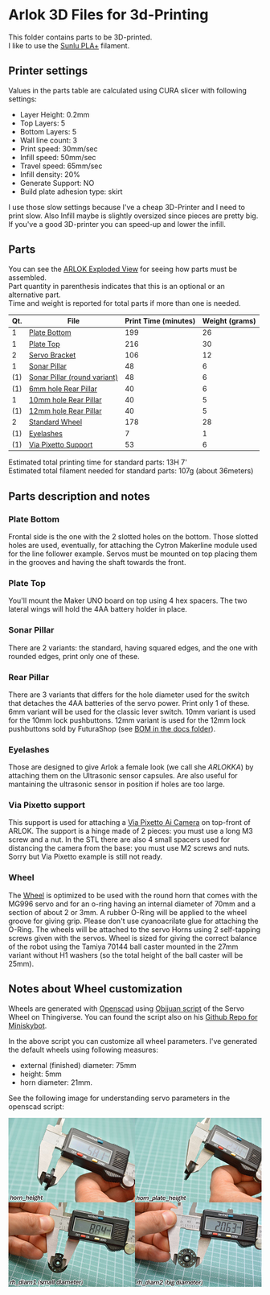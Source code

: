 # Arlok 3D Files for 3d-Printing 
This folder contains parts to be 3D-printed.  
I like to use the [Sunlu PLA+](https://amzn.to/3aG5V7i) filament.  

## Printer settings
Values in the parts table are calculated using CURA slicer with following settings:

- Layer Height: 0.2mm
- Top Layers: 5
- Bottom Layers: 5
- Wall line count: 3
- Print speed: 30mm/sec
- Infill speed: 50mm/sec
- Travel speed: 65mm/sec
- Infill density: 20%
- Generate Support: NO
- Build plate adhesion type: skirt

I use those slow settings because I've a cheap 3D-Printer and I need to print slow. Also Infill maybe is slightly oversized since pieces are pretty big. If you've a good 3D-printer you can speed-up and lower the infill.

## Parts
You can see the [ARLOK Exploded View](../media/arlok_3d_exploded.stl) for seeing how parts must be assembled.  
Part quantity in parenthesis indicates that this is an optional or an alternative part.  
Time and weight is reported for total parts if more than one is needed.

| Qt. | File                                                           | Print Time (minutes) | Weight (grams)| 
|-----|----------------------------------------------------------------|----------------------|---------------|
|  1  | [Plate Bottom](arlok_plate_bottom.stl)                         | 199 | 26 |
|  1  | [Plate Top](arlok_plate_top.stl)                               | 216 | 30 |
|  2  | [Servo Bracket](arlok_servo_bracket.stl)                       | 106 | 12 |
|  1  | [Sonar Pillar](arlok_pillar_sonar.stl)                         |  48 |  6 |
| (1) | [Sonar Pillar (round variant)](arlok_pillar_sonar_rounded.stl) |  48 |  6 |
| (1) | [6mm hole Rear Pillar](arlok_pillar_hole_06.stl)               |  40 |  6 | 
|  1  | [10mm hole Rear Pillar](arlok_pillar_hole_10.stl)              |  40 |  5 | 
| (1) | [12mm hole Rear Pillar](arlok_pillar_hole_12.stl)              |  40 |  5 | 
|  2  | [Standard Wheel](arlok_wheel.stl)                              | 178 | 28 | 
| (1) | [Eyelashes](arlok_eyelashes.stl)                               |   7 |  1 | 
| (1) | [Via Pixetto Support](arlok_via_pixetto_support.stl)           |  53 |  6 | 

Estimated total printing time for standard parts: 13H 7'  
Estimated total filament needed for standard parts: 107g (about 36meters)

## Parts description and notes

### Plate Bottom
Frontal side is the one with the 2 slotted holes on the bottom. Those slotted holes are used, eventually, for attaching the Cytron Makerline module used for the line follower example. Servos must be mounted on top placing them in the grooves and having the shaft towards the front.

### Plate Top
You'll mount the Maker UNO board on top using 4 hex spacers. The two lateral wings will hold the 4AA battery holder in place.

### Sonar Pillar
There are 2 variants: the standard, having squared edges, and the one with rounded edges, print only one of these.

### Rear Pillar
There are 3 variants that differs for the hole diameter used for the switch that detaches the 4AA batteries of the servo power. Print only 1 of these. 6mm variant will be used for the classic lever switch. 10mm variant is used for the 10mm lock pushbuttons. 12mm variant is used for the 12mm lock pushbuttons sold by FuturaShop (see [BOM in the docs folder](../docs/BOM.md)).

### Eyelashes
Those are designed to give Arlok a female look (we call she _ARLOKKA_) by attaching them on the Ultrasonic sensor capsules. Are also useful for mantaining the ultrasonic sensor in position if holes are too large.

### Via Pixetto support
This support is used for attaching a [Via Pixetto Ai Camera](https://pixetto.ai/) on top-front of ARLOK. The support is a hinge made of 2 pieces: you must use a long M3 screw and a nut. In the STL there are also 4 small spacers used for distancing the camera from the base: you must use M2 screws and nuts. Sorry but Via Pixetto example is still not ready.

### Wheel
The [Wheel](arlok_wheel.stl) is optimized to be used with the round horn that comes with the MG996 servo and for an o-ring having an internal diameter of 70mm and a section of about 2 or 3mm. A rubber O-Ring will be applied to the wheel groove for giving grip. Please don't use cyanoacrilate glue for attaching the O-Ring. The wheels will be attached to the servo Horns using 2 self-tapping screws given with the servos. Wheel is sized for giving the correct balance of the robot using the Tamiya 70144 ball caster mounted in the 27mm variant without H1 washers (so the total height of the ball caster will be 25mm).

## Notes about Wheel customization
Wheels are generated with [Openscad](https://www.openscad.org/) using [Obijuan script](https://www.thingiverse.com/thing:19940) of the Servo Wheel on Thingiverse. You can found the script also on his [Github Repo for Miniskybot](https://github.com/Obijuan/Miniskybot/). 

In the above script you can customize all wheel parameters. I've generated the default wheels using following measures:  
- external (finished) diameter: 75mm
- height: 5mm
- horn diameter: 21mm. 

See the following image for understanding servo parameters in the openscad script:  

![Servo Horn measures](../media/servo_horn_measures.jpg)